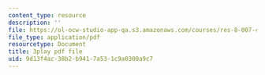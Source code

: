 ```yaml
---
content_type: resource
description: ''
file: https://ol-ocw-studio-app-qa.s3.amazonaws.com/courses/res-8-007-cosmic-origin-of-the-chemical-elements-fall-2019/9d13f4ac38b2b9417a531c9a0300a9c7_8FtCg_bbdW0.pdf
file_type: application/pdf
resourcetype: Document
title: 3play pdf file
uid: 9d13f4ac-38b2-b941-7a53-1c9a0300a9c7
---
```


